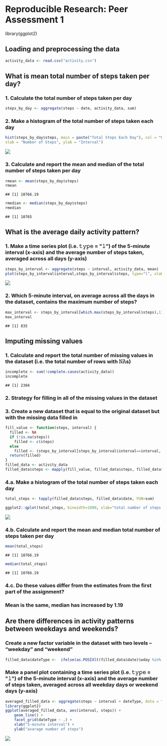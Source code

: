 # Reproducible Research: Peer Assessment 1

library(ggplot2)

## Loading and preprocessing the data

```r
activity_data <- read.csv("activity.csv")
```

## What is mean total number of steps taken per day?
### 1. Calculate the total number of steps taken per day

```r
steps_by_day <- aggregate(steps ~ date, activity_data, sum)
```

### 2. Make a histogram of the total number of steps taken each day

```r
hist(steps_by_day$steps, main = paste("Total Steps Each Day"), col = "Gray", 
xlab = "Number of Steps", ylab = "Interval")
```

![](PA1_template_files/figure-html/unnamed-chunk-3-1.png)<!-- -->

### 3. Calculate and report the mean and median of the total number of steps taken per day

```r
rmean <- mean(steps_by_day$steps)
rmean
```

```
## [1] 10766.19
```

```r
rmedian <- median(steps_by_day$steps)
rmedian
```

```
## [1] 10765
```

## What is the average daily activity pattern?
### 1. Make a time series plot (i.e. 𝚝𝚢𝚙𝚎 = "𝚕") of the 5-minute interval (x-axis) and the average number of steps taken, averaged across all days (y-axis)

```r
steps_by_interval <- aggregate(steps ~ interval, activity_data, mean)
plot(steps_by_interval$interval,steps_by_interval$steps, type="l", xlab="Interval", ylab="Number ofSteps",main="Average Number of Steps per Day by Interval")
```

![](PA1_template_files/figure-html/unnamed-chunk-5-1.png)<!-- -->

### 2. Which 5-minute interval, on average across all the days in the dataset, contains the maximum number of steps?

```r
max_interval <- steps_by_interval[which.max(steps_by_interval$steps),1]
max_interval
```

```
## [1] 835
```

## Imputing missing values
### 1. Calculate and report the total number of missing values in the dataset (i.e. the total number of rows with 𝙽𝙰s)

```r
incomplete <- sum(!complete.cases(activity_data))
incomplete
```

```
## [1] 2304
```

### 2. Strategy for filling in all of the missing values in the dataset

### 3. Create a new dataset that is equal to the original dataset but with the missing data filled in

```r
fill_value <- function(steps, interval) {
  filled <- NA
  if (!is.na(steps))
    filled <- c(steps)
  else
    filled <- (steps_by_interval[steps_by_interval$interval==interval, "steps"])
  return(filled)
}
filled_data <- activity_data
filled_data$steps <- mapply(fill_value, filled_data$steps, filled_data$interval)
```

### 4.a. Make a histogram of the total number of steps taken each day

```r
total_steps <- tapply(filled_data$steps, filled_data$date, FUN=sum)
```


```r
ggplot2::qplot(total_steps, binwidth=1000, xlab="total number of steps taken each day")
```

![](PA1_template_files/figure-html/unnamed-chunk-10-1.png)<!-- -->

### 4.b. Calculate and report the mean and median total number of steps taken per day

```r
mean(total_steps)
```

```
## [1] 10766.19
```

```r
median(total_steps)
```

```
## [1] 10766.19
```

### 4.c. Do these values differ from the estimates from the first part of the assignment?
### Mean is the same, median has increased by 1.19

## Are there differences in activity patterns between weekdays and weekends?
### Create a new factor variable in the dataset with two levels – “weekday” and “weekend”

```r
filled_data$dateType <-  ifelse(as.POSIXlt(filled_data$date)$wday %in% c(0,6), 'weekend', 'weekday')
```


### Make a panel plot containing a time series plot (i.e. 𝚝𝚢𝚙𝚎 = "𝚕") of the 5-minute interval (x-axis) and the average number of steps taken, averaged across all weekday days or weekend days (y-axis)

```r
averaged_filled_data <- aggregate(steps ~ interval + dateType, data = filled_data, mean)
library(ggplot2)
ggplot(averaged_filled_data, aes(interval, steps)) + 
    geom_line() + 
    facet_grid(dateType ~ .) +
    xlab("5-minute interval") + 
    ylab("avarage number of steps")
```

![](PA1_template_files/figure-html/unnamed-chunk-14-1.png)<!-- -->
